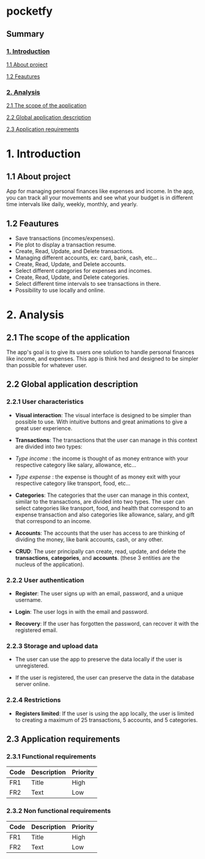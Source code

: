 # pocketfy

## Summary

### [1. Introduction](#introduction)

[1.1 About project](#about-project)

[1.2 Feautures](#features)

### [2. Analysis](#analysis)

[2.1 The scope of the application](#scope)

[2.2 Global application description](#global-description)

[2.3 Application requirements](#application-requirements)

# 1. Introduction <a name="introduction"></a>

## 1.1 About project <a name="about-project"></a>
App for managing personal finances like expenses and income. In the app, you can track all your movements and see what your budget is in different time intervals like daily, weekly, monthly, and yearly.

## 1.2 Feautures <a name="features"></a>
- Save transactions (incomes/expenses).
- Pie plot to display a transaction resume.
- Create, Read, Update, and Delete transactions.
- Managing different accounts, ex: card, bank, cash, etc...
- Create, Read, Update, and Delete accounts.
- Select different categories for expenses and incomes.
- Create, Read, Update, and Delete categories.
- Select different time intervals to see transactions in there.
- Possibility to use locally and online.


# 2. Analysis <a name="analysis"></a>

## 2.1 The scope of the application <a name="scope"></a>
The app's goal is to give its users one solution to handle personal finances like income, and expenses.
This app is think hed and designed to be simpler than possible for whatever user.

## 2.2 Global application description <a name="global-description"></a>

### 2.2.1 User characteristics
- **Visual interaction**: The visual interface is designed to be simpler than possible to use. With intuitive buttons and great animations to give a great user experience.

- **Transactions**: The transactions that the user can manage in this context are divided into two types:

- *Type income* : the income is thought of as money entrance with your respective category like salary, allowance, etc...
- *Type expense* : the expense is thought of as money exit with your respective category like transport, food, etc...

- **Categories**: The categories that the user can manage in this context, similar to the transactions, are divided into two types. The user can select categories like transport, food, and health that correspond to an expense transaction and also categories like allowance, salary, and gift that correspond to an income.

- **Accounts**: The accounts that the user has access to are thinking of dividing the money, like bank accounts, cash, or any other.

- **CRUD**: The user principally can create, read, update, and delete the **transactions**, **categories**, and **accounts**. (these 3 entities are the nucleus of the application).

### 2.2.2 User authentication
- **Register**: The user signs up with an email, password, and a unique username.

- **Login**: The user logs in with the email and password.

- **Recovery**: If the user has forgotten the password, can recover it with the registered email.

### 2.2.3 Storage and upload data
- The user can use the app to preserve the data locally if the user is unregistered.

- If the user is registered, the user can preserve the data in the database server online.

### 2.2.4 Restrictions
- **Registers limited**: If the user is using the app locally, the user is limited to creating a maximum of 25 transactions, 5 accounts, and 5 categories.

## 2.3 Application requirements <a name="application-requirements"></a>

### 2.3.1 Functional requirements
| Code | Description | Priority |
| ----------- | ----------- | ----------- |
| FR1 | Title | High |
| FR2 | Text | Low |
### 2.3.2 Non functional requirements
| Code | Description | Priority |
| ----------- | ----------- | ----------- |
| FR1 | Title | High |
| FR2 | Text | Low |